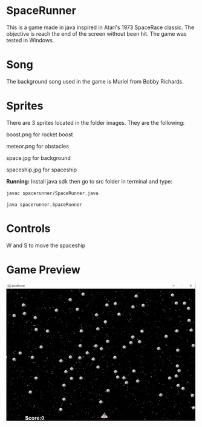 # SpaceRunner
This is a game made in java inspired in Atari's 1973 SpaceRace classic. The objective is reach the end of the screen without been hit. The game was tested in Windows.

# Song

The background song used in the game is Muriel from Bobby Richards.

# Sprites
There are 3 sprites located in the folder images. They are the following:

boost.png for rocket boost

meteor.png for obstacles

space.jpg for background

spaceship.jpg for spaceship

**Running:**
Install java sdk then go to src folder in terminal and type:

```
javac spacerunner/SpaceRunner.java
```
```
java spacerunner.SpaceRunner
```

# Controls
W and S to move the spaceship

# Game Preview
<img src="preview.png" alt="drawing" width="500"/>

